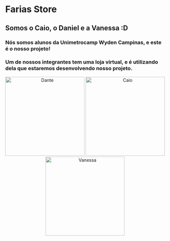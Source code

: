 # Farias Store
## Somos o Caio, o Daniel e a Vanessa :D
### Nós somos alunos da Unimetrocamp Wyden Campinas, e este é o nosso projeto!
### Um de nossos integrantes tem uma loja virtual, e é utilizando dela que estaremos desenvolvendo nosso projeto.

<p>

<div align="center">
  <img alt="Dante" width="250" src="https://gifs.alphacoders.com/gifs/view/144217">
  <img alt="Caio" width="250" src="https://media.giphy.com/media/v1.Y2lkPTc5MGI3NjExMHJza2dyeTRpbjJjb3lnc25qYmVibTU2bG5zeWZtcjN3dmQyZ3I5dyZlcD12MV9pbnRlcm5hbF9naWZfYnlfaWQmY3Q9Zw/bWigg4X8dl8Rpiv7bm/giphy.gif">
  <img alt="Vanessa" width="250" src="https://media.giphy.com/media/fW5qirp4Nm9bC2qAHy/giphy.gif">
  
</div>

<p>
